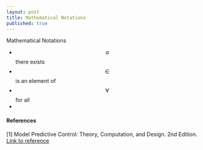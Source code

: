 ```yaml
---
layout: post
title: Mathematical Notations
published: true
---
```


Mathematical Notations

* $$a$$ there exists
* $$\in$$ is an element of
* $$\forall$$ for all
* 

#### References

[1] Model Predictive Control: Theory, Computation, and Design. 2nd Edition. [Link to reference](https://sites.engineering.ucsb.edu/~jbraw/mpc/)

